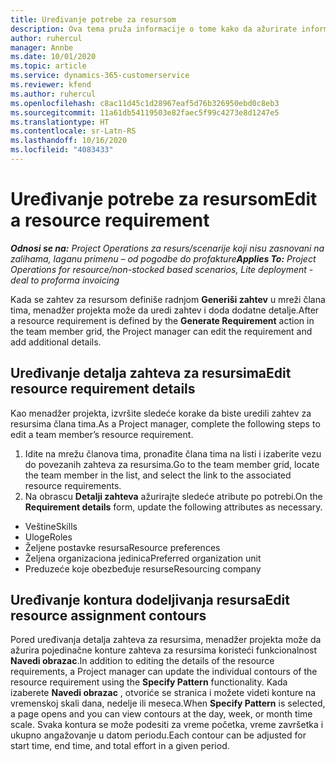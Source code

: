 ```yaml
---
title: Uređivanje potrebe za resursom
description: Ova tema pruža informacije o tome kako da ažurirate informacije zahteva za resursima.
author: ruhercul
manager: Annbe
ms.date: 10/01/2020
ms.topic: article
ms.service: dynamics-365-customerservice
ms.reviewer: kfend
ms.author: ruhercul
ms.openlocfilehash: c8ac11d45c1d28967eaf5d76b326950ebd0c8eb3
ms.sourcegitcommit: 11a61db54119503e82faec5f99c4273e8d1247e5
ms.translationtype: HT
ms.contentlocale: sr-Latn-RS
ms.lasthandoff: 10/16/2020
ms.locfileid: "4083433"
---
```

# <a name="edit-a-resource-requirement"></a><span data-ttu-id="31c99-103">Uređivanje potrebe za resursom</span><span class="sxs-lookup"><span data-stu-id="31c99-103">Edit a resource requirement</span></span>

<span data-ttu-id="31c99-104">_**Odnosi se na:** Project Operations za resurs/scenarije koji nisu zasnovani na zalihama, laganu primenu – od pogodbe do profakture_</span><span class="sxs-lookup"><span data-stu-id="31c99-104">_**Applies To:** Project Operations for resource/non-stocked based scenarios, Lite deployment - deal to proforma invoicing_</span></span>

<span data-ttu-id="31c99-105">Kada se zahtev za resursom definiše radnjom **Generiši zahtev** u mreži člana tima, menadžer projekta može da uredi zahtev i doda dodatne detalje.</span><span class="sxs-lookup"><span data-stu-id="31c99-105">After a resource requirement is defined by the **Generate Requirement** action in the team member grid, the Project manager can edit the requirement and add additional details.</span></span>

## <a name="edit-resource-requirement-details"></a><span data-ttu-id="31c99-106">Uređivanje detalja zahteva za resursima</span><span class="sxs-lookup"><span data-stu-id="31c99-106">Edit resource requirement details</span></span>

<span data-ttu-id="31c99-107">Kao menadžer projekta, izvršite sledeće korake da biste uredili zahtev za resursima člana tima.</span><span class="sxs-lookup"><span data-stu-id="31c99-107">As a Project manager, complete the following steps to edit a team member’s resource requirement.</span></span>

1. <span data-ttu-id="31c99-108">Idite na mrežu članova tima, pronađite člana tima na listi i izaberite vezu do povezanih zahteva za resursima.</span><span class="sxs-lookup"><span data-stu-id="31c99-108">Go to the team member grid, locate the team member in the list, and select the link to the associated resource requirements.</span></span>
2. <span data-ttu-id="31c99-109">Na obrascu **Detalji zahteva** ažurirajte sledeće atribute po potrebi.</span><span class="sxs-lookup"><span data-stu-id="31c99-109">On the **Requirement details** form, update the following attributes as necessary.</span></span>

- <span data-ttu-id="31c99-110">Veštine</span><span class="sxs-lookup"><span data-stu-id="31c99-110">Skills</span></span>
- <span data-ttu-id="31c99-111">Uloge</span><span class="sxs-lookup"><span data-stu-id="31c99-111">Roles</span></span>
- <span data-ttu-id="31c99-112">Željene postavke resursa</span><span class="sxs-lookup"><span data-stu-id="31c99-112">Resource preferences</span></span>
- <span data-ttu-id="31c99-113">Željena organizaciona jedinica</span><span class="sxs-lookup"><span data-stu-id="31c99-113">Preferred organization unit</span></span>
- <span data-ttu-id="31c99-114">Preduzeće koje obezbeđuje resurse</span><span class="sxs-lookup"><span data-stu-id="31c99-114">Resourcing company</span></span>

## <a name="edit-resource-assignment-contours"></a><span data-ttu-id="31c99-115">Uređivanje kontura dodeljivanja resursa</span><span class="sxs-lookup"><span data-stu-id="31c99-115">Edit resource assignment contours</span></span>

<span data-ttu-id="31c99-116">Pored uređivanja detalja zahteva za resursima, menadžer projekta može da ažurira pojedinačne konture zahteva za resursima koristeći funkcionalnost **Navedi obrazac**.</span><span class="sxs-lookup"><span data-stu-id="31c99-116">In addition to editing the details of the resource requirements, a Project manager can update the individual contours of the resource requirement using the **Specify Pattern** functionality.</span></span> <span data-ttu-id="31c99-117">Kada izaberete **Navedi obrazac** , otvoriće se stranica i možete videti konture na vremenskoj skali dana, nedelje ili meseca.</span><span class="sxs-lookup"><span data-stu-id="31c99-117">When **Specify Pattern** is selected, a page opens and you can view contours at the day, week, or month time scale.</span></span> <span data-ttu-id="31c99-118">Svaka kontura se može podesiti za vreme početka, vreme završetka i ukupno angažovanje u datom periodu.</span><span class="sxs-lookup"><span data-stu-id="31c99-118">Each contour can be adjusted for start time, end time, and total effort in a given period.</span></span>